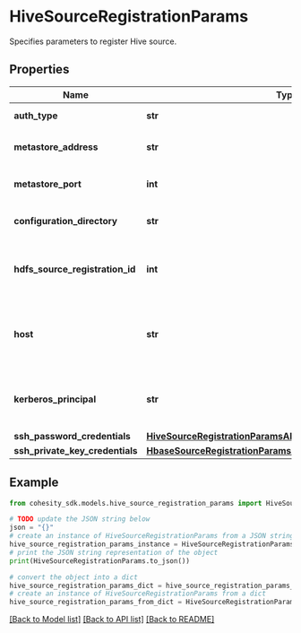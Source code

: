 # HiveSourceRegistrationParams

Specifies parameters to register Hive source.

## Properties

Name | Type | Description | Notes
------------ | ------------- | ------------- | -------------
**auth_type** | **str** | Authentication type. | [optional] [readonly] 
**metastore_address** | **str** | The MetastoreAddress for this Hive. | [optional] [readonly] 
**metastore_port** | **int** | The MetastorePort for this Hive. | [optional] [readonly] 
**configuration_directory** | **str** | The directory containing the hive-site.xml. | 
**hdfs_source_registration_id** | **int** | Protection Source registration id of the HDFS on which this Hive is running. | 
**host** | **str** | IP or hostname of any host from which the Hive configuration file hive-site.xml can be read. | 
**kerberos_principal** | **str** | The kerberos principal to be used to connect to this Hive source. | [optional] 
**ssh_password_credentials** | [**HiveSourceRegistrationParamsAllOfSshPasswordCredentials**](HiveSourceRegistrationParamsAllOfSshPasswordCredentials.md) |  | [optional] 
**ssh_private_key_credentials** | [**HbaseSourceRegistrationParamsAllOfSshPrivateKeyCredentials**](HbaseSourceRegistrationParamsAllOfSshPrivateKeyCredentials.md) |  | [optional] 

## Example

```python
from cohesity_sdk.models.hive_source_registration_params import HiveSourceRegistrationParams

# TODO update the JSON string below
json = "{}"
# create an instance of HiveSourceRegistrationParams from a JSON string
hive_source_registration_params_instance = HiveSourceRegistrationParams.from_json(json)
# print the JSON string representation of the object
print(HiveSourceRegistrationParams.to_json())

# convert the object into a dict
hive_source_registration_params_dict = hive_source_registration_params_instance.to_dict()
# create an instance of HiveSourceRegistrationParams from a dict
hive_source_registration_params_from_dict = HiveSourceRegistrationParams.from_dict(hive_source_registration_params_dict)
```
[[Back to Model list]](../README.md#documentation-for-models) [[Back to API list]](../README.md#documentation-for-api-endpoints) [[Back to README]](../README.md)


